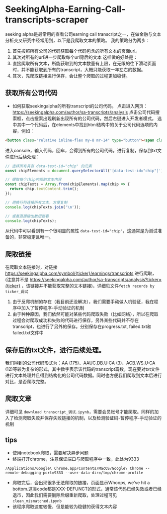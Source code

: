 # SeekingAlpha-Earning-Call-transcripts-scraper
seeking alpha是最常用的查看公司earning call transcript之一，在做金融与文本分析交叉研究中经常用到，以下是我爬取文本的策略。
我的策略分为两步：
1. 首先按照所有公司的代码获取每个代码包含的所有文本的页面url。
2. 其次对所有的url进一步爬取每个url背后的文本
这样做的好处是：
1. 直接爬取所有文本，所能获取到的文本数量有上限，在无限的往下滑动页面时，并不能获取到所有的transcript，大概只能获取一年左右的数据。
2. 其次，先爬取链接进行保存，会让整个爬取的过程更加稳健。

## 获取所有公司代码
- 如何获取seekingalpha的所有transcript的公司代码。
点击进入网页：https://seekingalpha.com/author/sa-transcripts/analysis
点击公司代码搜索框，点击搜索出现刷新出现所有的公司代码，然后右键进入开发者模式。
选中其中一个代码后，在elements中找到html结构中的关于公司代码选项的内容，例如：

```html
<button class="relative inline-flex my-8 mr-14" type="button"><span class="Ly4_J inline-flex items-center rounded-4 RXlLr py-10 px-18 items-center text-x-large-r KQfXX" data-test-id="chip"><span class="vIR0R opacity-100 transition-opacity duration-200">AGYS (70)</span></span></button>
```

进入console，输入代码，回车，会得到所有的公司代码，进行复制，保存到txt文件进行后续处理：

```javascript
// 选择所有具有 data-test-id="chip" 的元素
const chipElements = document.querySelectorAll('[data-test-id="chip"]');

// 提取每个chip内部的文本内容
const chipTexts = Array.from(chipElements).map(chip => {
  return chip.textContent.trim();
});

// 用换行符连接所有文本，方便复制
console.log(chipTexts.join('\n'));

// 或者直接输出数组查看
console.log(chipTexts);
```

从代码中可以看到有一个很明显的属性 `data-test-id="chip"`，这通常是为测试准备的，非常稳定且唯一。

## 爬取链接
在爬取文本链接时，对链接 https://seekingalpha.com/symbol/{ticker}/earnings/transcripts 进行爬取，(注意并不是 https://seekingalpha.com/author/sa-transcripts/analysis?ticker={ticker} ，该链接并不能获取完整的文本链接)，详细见文件`fetch records by ticker_调试`

1. 由于反爬机制的存在（我目前还没解决），我们需要手动做人机验证，我在程序中加入了暂停程序-手动验证的机制
2. 由于种种原因，我们依然可能对某些代码爬取失败（比如网络），所以在爬取过程会对爬取成功和失败的代码进行保存，另外某些代码并不存在transcript，也进行了另外的保存。分别保存在progress.txt, failed.txt和failed.txt文件中

## 保存后的txt文件，进行后续处理。
我们得到的公司代码形式为：AA (175)、AAUC.DB.U:CA (3)、ACB.WS.U:CA (12)等较为复杂的形式，其中数字表示该代码的transcript篇数，现在要对txt文件进行文本处理并且得到结构化的公司代码数据。同时也方便我们爬取到文本后进行对比，是否爬取完整。

## 爬取文章
详细可见 `download transcript_调试.ipynb`，需要会员账号才能爬取。同样的加入了检测爬取失败并保存失败链接的机制，以及检测验证码-暂停程序-手动验证的机制
## tips
- 使用notebook爬取，需要解决异步问题
- 终端打开chrome，注意保证端口与爬取程序中一致，此处为9333
```
/Applications/Google\ Chrome.app/Contents/MacOS/Google\ Chrome --remote-debugging-port=9333 --user-data-dir=/tmp/chrome-profile
```
- 爬取完后，会出现很多无法爬取的链接，页面显示Whoops, we’ve hit a bottom.这类code都是XXX-DEFUNCT的形式，通常该代码已经失效或者已经退市，因此我们需要删除后缀重新爬取，处理过程可见`clean_mismatched.ipynb`
- 该程序爬取速度较慢，但是能较为稳健的获得文本内容
